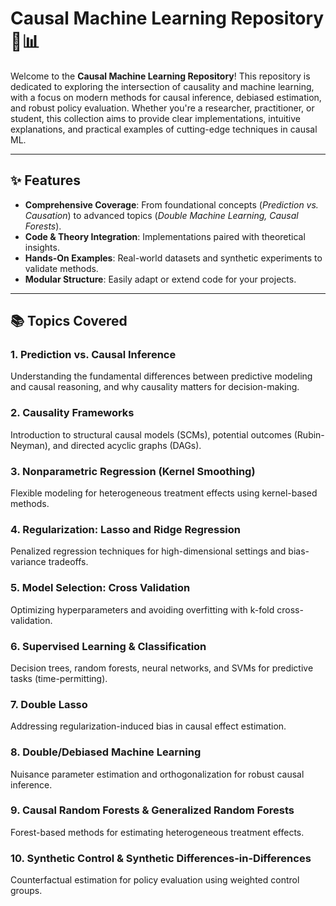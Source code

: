 # Causal Machine Learning Repository 🌱📊

Welcome to the **Causal Machine Learning Repository**! This repository is dedicated to exploring the intersection of causality and machine learning, with a focus on modern methods for causal inference, debiased estimation, and robust policy evaluation. Whether you're a researcher, practitioner, or student, this collection aims to provide clear implementations, intuitive explanations, and practical examples of cutting-edge techniques in causal ML.

---

## ✨ Features  
- **Comprehensive Coverage**: From foundational concepts (*Prediction vs. Causation*) to advanced topics (*Double Machine Learning, Causal Forests*).  
- **Code & Theory Integration**: Implementations paired with theoretical insights.  
- **Hands-On Examples**: Real-world datasets and synthetic experiments to validate methods.  
- **Modular Structure**: Easily adapt or extend code for your projects.  

---

## 📚 Topics Covered  

### 1. **Prediction vs. Causal Inference**  
Understanding the fundamental differences between predictive modeling and causal reasoning, and why causality matters for decision-making.  

### 2. **Causality Frameworks**  
Introduction to structural causal models (SCMs), potential outcomes (Rubin-Neyman), and directed acyclic graphs (DAGs).  

### 3. **Nonparametric Regression (Kernel Smoothing)**  
Flexible modeling for heterogeneous treatment effects using kernel-based methods.  

### 4. **Regularization: Lasso and Ridge Regression**  
Penalized regression techniques for high-dimensional settings and bias-variance tradeoffs.  

### 5. **Model Selection: Cross Validation**  
Optimizing hyperparameters and avoiding overfitting with k-fold cross-validation.  

### 6. **Supervised Learning & Classification**  
Decision trees, random forests, neural networks, and SVMs for predictive tasks (time-permitting).  

### 7. **Double Lasso**  
Addressing regularization-induced bias in causal effect estimation.  

### 8. **Double/Debiased Machine Learning**  
Nuisance parameter estimation and orthogonalization for robust causal inference.  

### 9. **Causal Random Forests & Generalized Random Forests**  
Forest-based methods for estimating heterogeneous treatment effects.  

### 10. **Synthetic Control & Synthetic Differences-in-Differences**  
Counterfactual estimation for policy evaluation using weighted control groups.  
